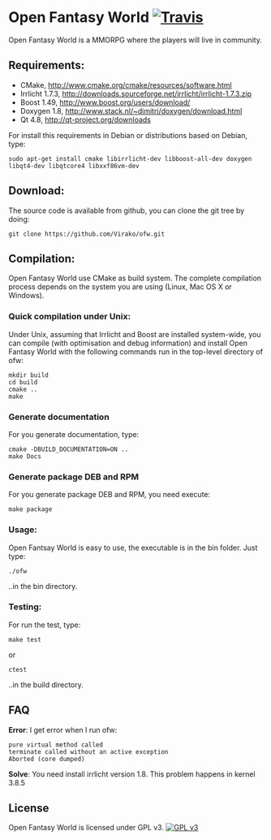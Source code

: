 # Open Fantasy World [![Travis](https://secure.travis-ci.org/Virako/ofw.png)](http://travis-ci.org/Virako/ofw)

Open Fantasy World is a MMORPG where the players will live in community.


## Requirements:

* CMake, http://www.cmake.org/cmake/resources/software.html
* Irrlicht 1.7.3, http://downloads.sourceforge.net/irrlicht/irrlicht-1.7.3.zip
* Boost 1.49, http://www.boost.org/users/download/
* Doxygen 1.8, http://www.stack.nl/~dimitri/doxygen/download.html
* Qt 4.8, http://qt-project.org/downloads

For install this requirements in Debian or distributions based on Debian, type:

    sudo apt-get install cmake libirrlicht-dev libboost-all-dev doxygen libqt4-dev libqtcore4 libxxf86vm-dev


## Download:

The source code is available from github, you can clone the git tree by doing:

    git clone https://github.com/Virako/ofw.git


## Compilation:

Open Fantasy World use CMake as build system. The complete compilation process
depends on the system you are using (Linux, Mac OS X or Windows).

### Quick compilation under Unix:

Under Unix, assuming that Irrlicht and Boost are installed system-wide, you can
compile (with optimisation and debug information) and install Open Fantasy
World with the following commands run in the top-level directory of ofw:

    mkdir build
    cd build
    cmake ..
    make

### Generate documentation

For you generate documentation, type:

    cmake -DBUILD_DOCUMENTATION=ON ..
    make Docs

### Generate package DEB and RPM

For you generate package DEB and RPM, you need execute:

    make package

### Usage:

Open Fantsay World is easy to use, the executable is in the bin folder. Just
type:

    ./ofw

..in the bin directory.

### Testing:

For run the test, type:

    make test

or

    ctest

..in the build directory.

## FAQ

__Error__: I get error when I run ofw:

    pure virtual method called
    terminate called without an active exception
    Aborted (core dumped)

__Solve__: You need install irrlicht version 1.8. This problem happens in kernel 3.8.5

## License

Open Fantasy World is licensed under GPL v3.
[![GPL v3](http://www.gnu.org/graphics/gplv3-127x51.png)](http://www.gnu.org/licenses/gpl.html)
